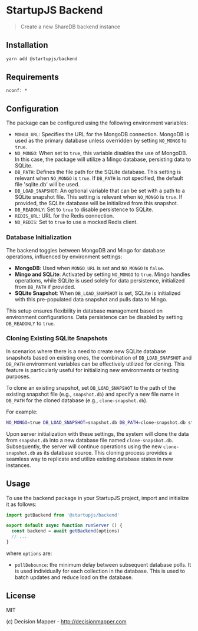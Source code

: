 # StartupJS Backend
> Create a new ShareDB backend instance

## Installation

```sh
yarn add @startupjs/backend
```

## Requirements

```
nconf: *
```

## Configuration

The package can be configured using the following environment variables:

- `MONGO_URL`: Specifies the URL for the MongoDB connection. MongoDB is used as the primary database unless overridden by setting `NO_MONGO` to `true`.
- `NO_MONGO`: When set to `true`, this variable disables the use of MongoDB. In this case, the package will utilize a Mingo database, persisting data to SQLite.
- `DB_PATH`: Defines the file path for the SQLite database. This setting is relevant when `NO_MONGO` is `true`. If `DB_PATH` is not specified, the default file 'sqlite.db' will be used.
- `DB_LOAD_SNAPSHOT`: An optional variable that can be set with a path to a SQLite snapshot file. This setting is relevant when `NO_MONGO` is `true`. If provided, the SQLite database will be initialized from this snapshot.
- `DB_READONLY`: Set to `true` to disable persistence to SQLite.
- `REDIS_URL`: URL for the Redis connection.
- `NO_REDIS`: Set to `true` to use a mocked Redis client.

### Database Initialization

The backend toggles between MongoDB and Mingo for database operations, influenced by environment settings:

- **MongoDB**: Used when `MONGO_URL` is set and `NO_MONGO` is `false`.
- **Mingo and SQLite**: Activated by setting `NO_MONGO` to `true`. Mingo handles operations, while SQLite is used solely for data persistence, initialized from `DB_PATH` if provided.
- **SQLite Snapshot**: When `DB_LOAD_SNAPSHOT` is set, SQLite is initialized with this pre-populated data snapshot and pulls data to Mingo.

This setup ensures flexibility in database management based on environment configurations.
Data persistence can be disabled by setting `DB_READONLY` to `true`.

### Cloning Existing SQLite Snapshots

In scenarios where there is a need to create new SQLite database snapshots based on existing ones, the combination of `DB_LOAD_SNAPSHOT` and `DB_PATH` environment variables can be effectively utilized for cloning. This feature is particularly useful for initializing new environments or testing purposes.

To clone an existing snapshot, set `DB_LOAD_SNAPSHOT` to the path of the existing snapshot file (e.g., `snapshot.db`) and specify a new file name in `DB_PATH` for the cloned database (e.g., `clone-snapshot.db`).

For example:
```bash
NO_MONGO=true DB_LOAD_SNAPSHOT=snapshot.db DB_PATH=clone-snapshot.db startupjs server
```

Upon server initialization with these settings, the system will clone the data from `snapshot.db` into a new database file named `clone-snapshot.db`. Subsequently, the server will continue operations using the new `clone-snapshot.db` as its database source. This cloning process provides a seamless way to replicate and utilize existing database states in new instances.

## Usage

To use the backend package in your StartupJS project, import and initialize it as follows:

```js
import getBackend from '@startupjs/backend'

export default async function runServer () {
  const backend = await getBackend(options)
  // ...
}
```

where `options` are:

- `pollDebounce`: the minimum delay between subsequent database polls. It is used individually for each collection in the database. This is used to batch updates and reduce load on the database.

## License

MIT

(c) Decision Mapper - http://decisionmapper.com
